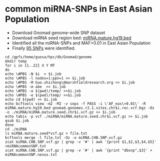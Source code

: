 # common miRNA-SNPs in East Asian Population

* Download Gnomad genome-wide SNP dataset
* Download miRNA seed region bed: [miRNA.mature.hg19.bed]()
* Identified all the miRNA-SNPs and MAF>0.01 in East Asian Population
* Finally [95 SNPs](miRNAcommonSNP.txt) were identified. 

```
cd /gpfs/home/guosa/hpc/db/Gnomad/genome
mkdir temp
for i in {1..22} X Y MT
do
echo \#PBS -N $i  > $i.job
echo \#PBS -l nodes=1:ppn=1 >> $i.job
echo \#PBS -M Guo.shicheng\@marshfieldresearch.org >> $i.job
echo \#PBS -m abe  >> $i.job
echo \#PBS -o $(pwd)/temp/ >>$i.job
echo \#PBS -e $(pwd)/temp/ >>$i.job
echo cd $(pwd) >> $i.job
echo bcftools view -m2 -M2 -v snps -f PASS -i \'AF_eas\>0.01\' -R miRNA.mature.hg19.bed gnomad.genomes.r2.1.sites.chr$i.rec.vcf.bgz -Oz -o ./miRNA/miRNA.mature.seed.chr$i.vcf.gz >> $i.job
echo tabix -p vcf ./miRNA/miRNA.mature.seed.chr$i.vcf.gz >> $i.job
qsub $i.job
done
cd ./miRNA
ls miRNA.mature.seed*vcf.gz > file.txt 
bcftools merge -l file.txt -Oz -o miRNA.CHB.SNP.vcf.gz
zcat miRNA.CHB.SNP.vcf.gz | grep -v '#' | awk '{print $1,$2,$3,$4,$5}' >miRNAcommonSNP.txt
zcat miRNA.CHB.SNP.vcf.gz | grep -v '#' | awk '{print "dbsnp",$3}' > miRNAcommonSNP.nexus.txt
```
